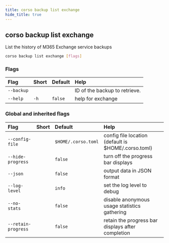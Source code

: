 ```yaml
---
title: corso backup list exchange
hide_title: true
---
```

## corso backup list exchange

List the history of M365 Exchange service backups

```bash
corso backup list exchange [flags]
```

### Flags

|Flag|Short|Default|Help|
|:----|:-----|:-------|:----|
|`--backup`|||ID of the backup to retrieve.|
|`--help`|`-h`|`false`|help for exchange|

### Global and inherited flags

|Flag|Short|Default|Help|
|:----|:-----|:-------|:----|
|`--config-file`||`$HOME/.corso.toml`|config file location (default is $HOME/.corso.toml)|
|`--hide-progress`||`false`|turn off the progress bar displays|
|`--json`||`false`|output data in JSON format|
|`--log-level`||`info`|set the log level to debug|info|warn|error|
|`--no-stats`||`false`|disable anonymous usage statistics gathering|
|`--retain-progress`||`false`|retain the progress bar displays after completion|
